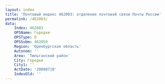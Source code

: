 ```yaml
---
layout: index
title: 'Почтовый индекс 462003: отделение почтовой связи Почты России'
permalink: /462003/
data:
    Index: 462003
    OPSName: Городки
    OPSType: О
    OPSSubm: 462059
    Region: 'Оренбургская область'
    Autonom: ''
    Area: 'Тюльганский район'
    City: Городки
    City1: ''
    ActDate: '20080710'
    IndexOld: ''
---
```

